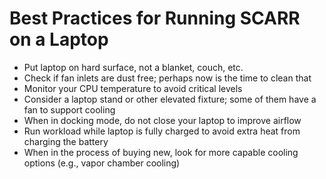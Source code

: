 # Best Practices for Running SCARR on a Laptop

* Put laptop on hard surface, not a blanket, couch, etc.
* Check if fan inlets are dust free; perhaps now is the time to clean that
* Monitor your CPU temperature to avoid critical levels
* Consider a laptop stand or other elevated fixture; some of them have a fan to support cooling
* When in docking mode, do not close your laptop to improve airflow
* Run workload while laptop is fully charged to avoid extra heat from charging the battery
* When in the process of buying new, look for more capable cooling options (e.g., vapor chamber cooling)
